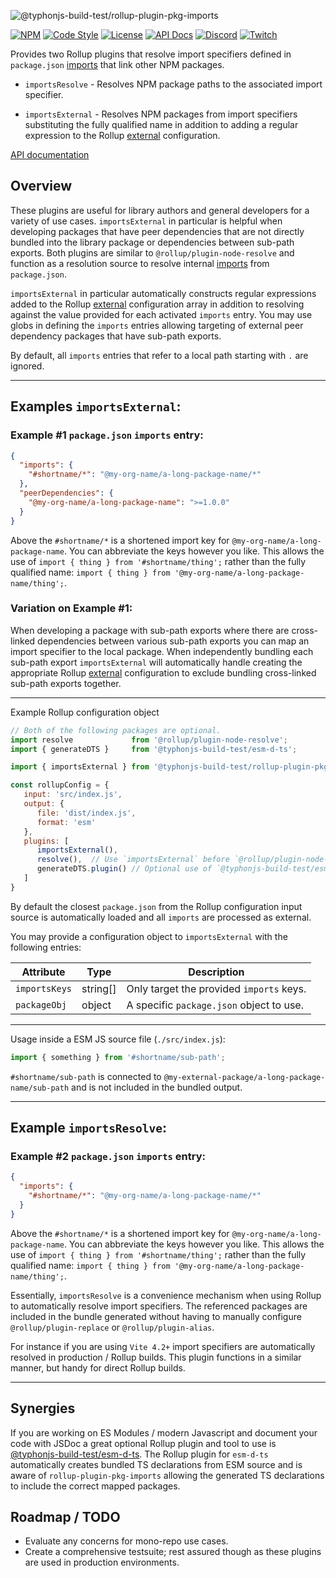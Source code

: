 ![@typhonjs-build-test/rollup-plugin-pkg-imports](https://i.imgur.com/b4q7JaV.jpg)

[![NPM](https://img.shields.io/npm/v/@typhonjs-build-test/rollup-plugin-pkg-imports.svg?label=npm)](https://www.npmjs.com/package/@typhonjs-build-test/rollup-plugin-pkg-imports)
[![Code Style](https://img.shields.io/badge/code%20style-allman-yellowgreen.svg?style=flat)](https://en.wikipedia.org/wiki/Indent_style#Allman_style)
[![License](https://img.shields.io/badge/license-MPLv2-yellowgreen.svg?style=flat)](https://github.com/typhonjs-node-build-test/rollup-plugin-pkg-imports/blob/main/LICENSE)
[![API Docs](https://img.shields.io/badge/API%20Documentation-476ff0)](https://typhonjs-node-build-test.github.io/rollup-plugin-pkg-imports/)
[![Discord](https://img.shields.io/discord/737953117999726592?label=TyphonJS%20Discord)](https://typhonjs.io/discord/)
[![Twitch](https://img.shields.io/twitch/status/typhonrt?style=social)](https://www.twitch.tv/typhonrt)

Provides two Rollup plugins that resolve import specifiers defined in `package.json` 
[imports](https://nodejs.org/api/packages.html#imports) that link other NPM packages.

- `importsResolve` - Resolves NPM package paths to the associated import specifier.


- `importsExternal` - Resolves NPM packages from import specifiers substituting the fully qualified name in addition to 
adding a regular expression to the Rollup [external](https://rollupjs.org/configuration-options/#external) 
configuration.

[API documentation](https://typhonjs-node-build-test.github.io/rollup-plugin-pkg-imports/)

## Overview
These plugins are useful for library authors and general developers for a variety of use cases. `importsExternal` in particular is helpful 
when developing packages that have peer dependencies that are not directly bundled into the library package or 
dependencies between sub-path exports. Both plugins are similar to `@rollup/plugin-node-resolve` and function as a 
resolution source to resolve internal [imports](https://nodejs.org/api/packages.html#imports) from `package.json`. 

`importsExternal` in particular automatically constructs regular expressions added to the Rollup [external](https://rollupjs.org/configuration-options/#external) 
configuration array in addition to resolving against the value provided for each activated `imports` entry. You may use 
globs in defining the `imports` entries allowing targeting of external peer dependency packages that have sub-path 
exports.

By default, all `imports` entries that refer to a local path starting with `.` are ignored.

----
## Examples `importsExternal`:

### Example #1 `package.json` `imports` entry:
```json
{
  "imports": {
    "#shortname/*": "@my-org-name/a-long-package-name/*"
  },
  "peerDependencies": {
    "@my-org-name/a-long-package-name": ">=1.0.0"
  }
}
```

Above the `#shortname/*` is a shortened import key for `@my-org-name/a-long-package-name`. You can abbreviate the keys 
however you like. This allows the use of `import { thing } from '#shortname/thing';` rather than the fully qualified 
name: `import { thing } from '@my-org-name/a-long-package-name/thing';`.

### Variation on Example #1:

When developing a package with sub-path exports where there are cross-linked dependencies between various sub-path 
exports you can map an import specifier to the local package. When independently bundling each sub-path export 
`importsExternal` will automatically handle creating the appropriate Rollup 
[external](https://rollupjs.org/configuration-options/#external) configuration to exclude bundling cross-linked sub-path 
exports together.    

-------------------

Example Rollup configuration object
```js
// Both of the following packages are optional.
import resolve             from '@rollup/plugin-node-resolve';
import { generateDTS }     from '@typhonjs-build-test/esm-d-ts';

import { importsExternal } from '@typhonjs-build-test/rollup-plugin-pkg-imports';

const rollupConfig = {
   input: 'src/index.js',
   output: {
      file: 'dist/index.js',
      format: 'esm'
   },
   plugins: [
      importsExternal(),
      resolve(),  // Use `importsExternal` before `@rollup/plugin-node-resolve`.
      generateDTS.plugin() // Optional use of `@typhonjs-build-test/esm-d-ts`.
   ]
}
```

By default the closest `package.json` from the Rollup configuration input source is automatically loaded and all 
`imports` are processed as external. 

You may provide a configuration object to `importsExternal` with the following entries:

| Attribute | Type | Description                              |
|-----------|------|------------------------------------------|
|`importsKeys`| string[] | Only target the provided `imports` keys. |
| `packageObj`| object | A specific `package.json` object to use. | 

-------------------

Usage inside a ESM JS source file (`./src/index.js`):
```js
import { something } from '#shortname/sub-path';
```

`#shortname/sub-path` is connected to `@my-external-package/a-long-package-name/sub-path` and is not included in the 
bundled output. 

---

## Example `importsResolve`:

### Example #2 `package.json` `imports` entry:
```json
{
  "imports": {
    "#shortname/*": "@my-org-name/a-long-package-name/*"
  }
}
```

Above the `#shortname/*` is a shortened import key for `@my-org-name/a-long-package-name`. You can abbreviate the keys
however you like. This allows the use of `import { thing } from '#shortname/thing';` rather than the fully qualified
name: `import { thing } from '@my-org-name/a-long-package-name/thing';`.

Essentially, `importsResolve` is a convenience mechanism when using Rollup to automatically resolve import specifiers. 
The referenced packages are included in the bundle generated without having to manually configure 
`@rollup/plugin-replace` or `@rollup/plugin-alias`.

For instance if you are using `Vite 4.2+` import specifiers are automatically resolved in production / Rollup builds. 
This plugin functions in a similar manner, but handy for direct Rollup builds.   

---

## Synergies
If you are working on ES Modules / modern Javascript and document your code with JSDoc a great optional Rollup plugin 
and tool to use is [@typhonjs-build-test/esm-d-ts](https://www.npmjs.com/package/@typhonjs-build-test/esm-d-ts). 
The Rollup plugin for `esm-d-ts` automatically creates bundled TS declarations from ESM source and is aware of 
`rollup-plugin-pkg-imports` allowing the generated TS declarations to include the correct mapped packages.  

## Roadmap / TODO
- Evaluate any concerns for mono-repo use cases.
- Create a comprehensive testsuite; rest assured though as these plugins are used in production environments. 
